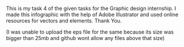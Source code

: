 This is my task 4 of the given tasks for the Graphic design internship. I made this infographic with the help of Adobe Illustrator and used online resources for vectors and elements. Thank You.

(I was unable to upload the eps file for the same because its size was bigger than 25mb and github wont allow any files above that size)
